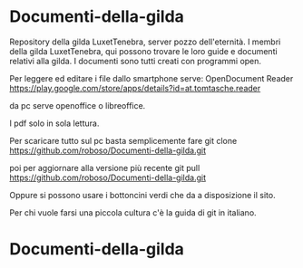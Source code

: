 # Documenti-della-gilda
Repository della gilda LuxetTenebra, server pozzo dell'eternità.
I membri della gilda LuxetTenebra, qui possono trovare le loro guide e documenti relativi alla gilda.
I documenti sono tutti creati con programmi open.

Per leggere ed editare i file dallo smartphone serve: OpenDocument Reader
https://play.google.com/store/apps/details?id=at.tomtasche.reader 

da pc serve openoffice o libreoffice.

I pdf solo in sola lettura.


Per scaricare tutto sul pc basta semplicemente fare git clone https://github.com/roboso/Documenti-della-gilda.git

poi per aggiornare alla versione più recente git pull https://github.com/roboso/Documenti-della-gilda.git

Oppure si possono usare i bottoncini verdi che da a disposizione il sito.




Per chi vuole farsi una piccola cultura c'è la guida di git in italiano.


# Documenti-della-gilda
